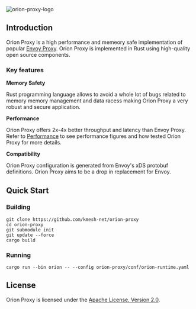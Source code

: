 <img src="docs/pics/logo/orion_proxy_logo.png" alt="orion-proxy-logo" style="zoom: 100%;" />

<!--
[![LICENSE](https://img.shields.io/github/license/kmesh-net/orion)](/LICENSE) [![codecov](https://codecov.io/gh/kmesh-net/kmesh/graph/badge.svg?token=0EGQ84FGDU)](https://img.shields.io/github/license/kmesh-net/orion) 
-->

## Introduction

Orion Proxy is a high performance and memeory safe implementation of popular [Envoy Proxy](https://www.envoyproxy.io/). Orion Proxy is implemented in Rust using high-quality open source components. 

### Key features

**Memory Safety**

Rust programming language allows to avoid a whole lot of bugs related to memory memory management and data racess making Orion Proxy a very robust and secure application.  


**Performance**

Orion Proxy offers 2x-4x better throughput and latency than Envoy Proxy. Refer to [Performance](docs/performance/performance.md) to see performance figures and how tested Orion Proxy for more details.  


**Compatibility**

Orion Proxy configuration is generated from Envoy's xDS protobuf definitions. Orion Proxy aims to be a drop in replacement for Envoy.



## Quick Start

### Building
```console
git clone https://github.com/kmesh-net/orion-proxy
cd orion-proxy
git submodule init
git update --force
cargo build
```


### Running
```console
cargo run --bin orion -- --config orion-proxy/conf/orion-runtime.yaml
```

<!-- ## Contributing -->
<!-- If you're interested in being a contributor and want to get involved in developing Orion Proxy, please see [CONTRIBUTING](CONTRIBUTING.md) for more details on submitting patches and the contribution workflow. -->

## License

Orion Proxy is licensed under the
[Apache License, Version 2.0](./LICENSE).




